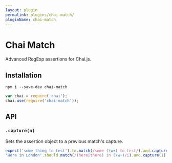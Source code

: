 ```yaml
---
layout: plugin
permalink: plugins/chai-match/
pluginName: chai-match
---
```


Chai Match
==========

Advanced RegExp assertions for Chai.js.

Installation
------------

```
npm i --save-dev chai-match
```

```javascript
var chai = require('chai');
chai.use(require('chai-match'));
```

API
---

### `.capture(n)`

Sets the assertion object to a previous match's capture.

```javascript
expect('some thing to test').to.match(/some (\w+) to test/).and.capture(0).equals('thing');
'Here in London'.should.match(/(here|there) in (\w+)/i).and.capture(1).equals('London');
```
